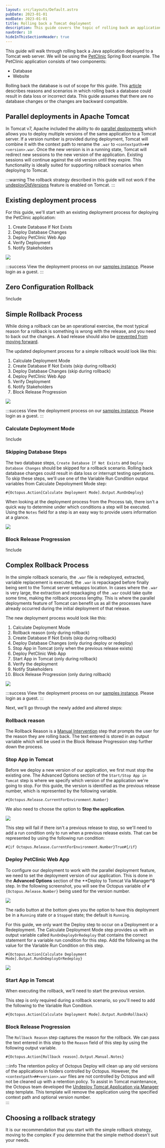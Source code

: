 ```yaml
---
layout: src/layouts/Default.astro
pubDate: 2023-01-01
modDate: 2023-01-01
title: Rolling back a Tomcat deployment
description: This guide covers the topic of rolling back an application deployed to a Tomcat Java application server.
navOrder: 10
hideInThisSectionHeader: true
---
```

This guide will walk through rolling back a Java application deployed to a Tomcat web server.  We will be using the [PetClinic](https://bitbucket.org/octopussamples/petclinic/src/master/) Spring Boot example.  The PetClinic application consists of two components:

- Database
- Website

Rolling back the database is out of scope for this guide.  This [article](https://octopus.com/blog/database-rollbacks-pitfalls) describes reasons and scenarios in which rolling back a database could result in data loss or incorrect data.  This guide assumes that there are no database changes or the changes are backward compatible.

## Parallel deployments in Apache Tomcat
In Tomcat v7, Apache included the ability to do [parallel deployments](https://tomcat.apache.org/tomcat-9.0-doc/config/context.html#Parallel_deployment) which allows you to deploy multiple versions of the same application to a Tomcat server.  If a version number is provided during deployment, Tomcat will combine it with the context path to rename the `.war` to `<contextpath>##<version>.war`.  Once the new version is in a running state, Tomcat will redirect new sessions to the new version of the application.  Existing sessions will continue against the old version until they expire.  This functionality is ideally suited for supporting rollback scenarios when deploying to Tomcat.

:::warning
The rollback strategy described in this guide will not work if the [undeployOldVersions](https://tomcat.apache.org/tomcat-9.0-doc/config/host.html) feature is enabled on Tomcat.
:::

## Existing deployment process
For this guide, we'll start with an existing deployment process for deploying the PetClinic application:

1.  Create Database If Not Exists
1.  Deploy Database Changes
1.  Deploy PetClinic Web App
1.  Verify Deployment
1.  Notify Stakeholders

![](/docs/deployments/patterns/rollbacks/tomcat/octopus-original-deployment-process.png)

:::success
View the deployment process on our [samples instance](https://samples.octopus.app/app#/Spaces-762/projects/01-petclinic-original/deployments/process).  Please login as a guest.
:::

## Zero Configuration Rollback
!include <zero-configuration-rollback>

## Simple Rollback Process
While doing a rollback can be an operational exercise, the most typical reason for a rollback is something is wrong with the release, and you need to back out the changes.  A bad release should also be [prevented from moving forward](/docs/releases/prevent-release-progression).

The updated deployment process for a simple rollback would look like this:

1. Calculate Deployment Mode
1. Create Database If Not Exists (skip during rollback)
1. Deploy Database Changes (skip during rollback)
1. Deploy PetClinic Web App
1. Verify Deployment
1. Notify Stakeholders
1. Block Release Progression

![](/docs/deployments/patterns/rollbacks/tomcat/octopus-simple-rollback-process.png)

:::success
View the deployment process on our [samples instance](https://samples.octopus.app/app#/Spaces-762/projects/02-petclinic-simplerollback/deployments/process).  Please login as a guest.
:::

### Calculate Deployment Mode
!include <calculate-deployment-mode>

### Skipping Database Steps
The two database steps, `Create Database If Not Exists` and `Deploy Database Changes` should be skipped for a rollback scenario.  Rolling back database changes could result in data loss or interrupt testing operations.  To skip these steps, we'll use one of the Variable Run Condition output variables from Calculate Depoloyment Mode step:

```
#{Octopus.Action[Calculate Deployment Mode].Output.RunOnDeploy}
```

When looking at the deployment process from the Process tab, there isn't a quick way to determine under which conditions a step will be executed.  Using the `Notes` field for a step is an easy way to provide users information at a glance.

![](/docs/deployments/patterns/rollbacks/tomcat/octopus-step-notes.png)

### Block Release Progression

!include <prevent-release-progression>

## Complex Rollback Process
In the simple rollback scenario, the `.war` file is redeployed, extracted, variable replacement is executed, the `.war` is repackaged before finally being sent to the Tomcat server webapps location.  In cases where the `.war` is very large, the extraction and repackaging of the `.war` could take quite some time, making the rollback process lengthy.  This is where the parallel deployments feature of Tomcat can benefit us as all the processes have already occurred during the initial deployment of that release.  

The new deployment process would look like this:

1. Calculate Deployment Mode
1. Rollback reason (only during rollback)
1. Create Database If Not Exists (skip during rollback)
1. Deploy Database Changes (only during deploy or redeploy)
1. Stop App in Tomcat (only when the previous release exists)
1. Deploy PetClinic Web App
1. Start App in Tomcat (only during rollback)
1. Verify the deployment
1. Notify Stakeholders
1. Block Release Progression (only during rollback)

![](/docs/deployments/patterns/rollbacks/tomcat/octopus-complex-rollback-process.png)

:::success
View the deployment process on our [samples instance](https://samples.octopus.app/app#/Spaces-762/projects/03-petclinic-complexrollback/deployments/process).  Please login as a guest.
:::

Next, we'll go through the newly added and altered steps:

### Rollback reason
The Rollback Reason is a [Manual Intervention](/docs/projects/built-in-step-templates/manual-intervention-and-approvals) step that prompts the user for the reason they are rolling back.  The text entered is stored in an output variable which will be used in the Block Release Progression step further down the process.

### Stop App in Tomcat
Before we deploy a new version of our application, we first must stop the existing one.  The Advanced Options section of the `Start/Stop App in Tomcat` step is where we specify which version of the application we're going to stop.  For this guide, the version is identified as the previous release number, which is represented by the following variable.

```
#{Octopus.Release.CurrentForEnvironment.Number}
```

We also need to choose the option to **Stop the application**.

![](/docs/deployments/patterns/rollbacks/tomcat/octopus-stop-application.png)

This step will fail if there isn't a previous release to stop, so we'll need to add a run condition only to run when a previous release exists.  That can be represented by using the following run condition:

```
#{if Octopus.Release.CurrentForEnvironment.Number}True#{/if}
```

### Deploy PetClinic Web App
To configure our deployment to work with the parallel deployment feature, we need to set the deployment version of our application.  This is done in the **Advanced Options** section of the **Deploy to Tomcat Via Manager*8 step.  In the following screenshot, you will see the Octopus variable of `#{Octopus.Release.Number}` being used for the version number.

![](/docs/deployments/patterns/rollbacks/tomcat/octopus-tomcat-advanced.png)

The radio button at the bottom gives you the option to have this deployment be in a `Running` state or a `Stopped` state; the default is `Running`.

For this guide, we only want the Deploy step to occur on a Deployment or a Redeployment.  The Calculate Deployment Mode step provides us with an output variable called `RunOnDeployOrRedeploy` that contains the correct statement for a variable run condition for this step.  Add the following as the value for the Variable Run Condition on this step.

```
#{Octopus.Action[Calculate Deployment Mode].Output.RunOnDeployOrRedeploy}
```

![](/docs/deployments/patterns/rollbacks/tomcat/octopus-deploy-tomcat-run-condition.png)

### Start App in Tomcat
When executing the rollback, we'll need to start the previous version.

This step is only required during a rollback scenario, so you'll need to add the following to the Variable Run Condition.

```
#{Octopus.Action[Calculate Deployment Mode].Output.RunOnRollback}
```

### Block Release Progression
The `Rollback Reason` step captures the reason for the rollback.  We can pass the text entered in this step to the `Reason` field of this step by using the following output variable.

```
#{Octopus.Action[Rollback reason].Output.Manual.Notes}
```

:::info
The retention policy of Octopus Deploy will clean up any old versions of the applications in folders controlled by Octopus.  However, the `<contextpath>##<version>.war` files are not controlled by Octopus and will not be cleaned up with a retention policy.  To assist in Tomcat maintenance, the Octopus team developed the [Undeploy Tomcat Application via Manager](https://library.octopus.com/step-templates/34f13b4c-64e1-42b4-ad1a-4599f25a850e/actiontemplate-undeploy-tomcat-application-via-manager) step template.  This template will remove the application using the specified context path and optional version number.  
:::

## Choosing a rollback strategy
It is our recommendation that you start with the simple rollback strategy, moving to the complex if you determine that the simple method doesn't suit your needs.